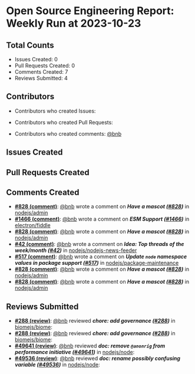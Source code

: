 # Open Source Engineering Report: Weekly Run at 2023-10-23

## Total Counts

* Issues Created: 0
* Pull Requests Created: 0
* Comments Created: 7
* Reviews Submitted: 4

## Contributors

* Contributors who created Issues: 

* Contributors who created Pull Requests: 

* Contributors who created comments: [@bnb](https://github.com/bnb)

## Issues Created



## Pull Requests Created



## Comments Created

* **[#828 (comment)](https://github.com/nodejs/admin/issues/828#issuecomment-1734217891)**: [@bnb](https://github.com/bnb) wrote a comment on _**Have a mascot ([#828](https://github.com/nodejs/admin/issues/828))**_ in [nodejs/admin](https://github.com/nodejs/admin)
* **[#1466 (comment)](https://github.com/electron/fiddle/issues/1466#issuecomment-1733968170)**: [@bnb](https://github.com/bnb) wrote a comment on _**ESM Support ([#1466](https://github.com/electron/fiddle/issues/1466))**_ in [electron/fiddle](https://github.com/electron/fiddle)
* **[#828 (comment)](https://github.com/nodejs/admin/issues/828#issuecomment-1732350375)**: [@bnb](https://github.com/bnb) wrote a comment on _**Have a mascot ([#828](https://github.com/nodejs/admin/issues/828))**_ in [nodejs/admin](https://github.com/nodejs/admin)
* **[#42 (comment)](https://github.com/nodejs/nodejs-news-feeder/issues/42#issuecomment-1723145266)**: [@bnb](https://github.com/bnb) wrote a comment on _**Idea: Top threads of the week/month ([#42](https://github.com/nodejs/nodejs-news-feeder/issues/42))**_ in [nodejs/nodejs-news-feeder](https://github.com/nodejs/nodejs-news-feeder)
* **[#517 (comment)](https://github.com/nodejs/package-maintenance/issues/517#issuecomment-1723098330)**: [@bnb](https://github.com/bnb) wrote a comment on _**Update `node` namespace values in package support ([#517](https://github.com/nodejs/package-maintenance/issues/517))**_ in [nodejs/package-maintenance](https://github.com/nodejs/package-maintenance)
* **[#828 (comment)](https://github.com/nodejs/admin/issues/828#issuecomment-1721609513)**: [@bnb](https://github.com/bnb) wrote a comment on _**Have a mascot ([#828](https://github.com/nodejs/admin/issues/828))**_ in [nodejs/admin](https://github.com/nodejs/admin)
* **[#828 (comment)](https://github.com/nodejs/admin/issues/828#issuecomment-1721608901)**: [@bnb](https://github.com/bnb) wrote a comment on _**Have a mascot ([#828](https://github.com/nodejs/admin/issues/828))**_ in [nodejs/admin](https://github.com/nodejs/admin)

## Reviews Submitted

* **[#288 (review)](https://github.com/biomejs/biome/pull/288#pullrequestreview-1629274119)**: [@bnb](https://github.com/bnb) reviewed _**chore: add governance ([#288](https://github.com/biomejs/biome/pull/288))**_ in [biomejs/biome](https://github.com/biomejs/biome): 
* **[#288 (review)](https://github.com/biomejs/biome/pull/288#pullrequestreview-1629274119)**: [@bnb](https://github.com/bnb) reviewed _**chore: add governance ([#288](https://github.com/biomejs/biome/pull/288))**_ in [biomejs/biome](https://github.com/biomejs/biome): 
* **[#49641 (review)](https://github.com/nodejs/node/pull/49641#pullrequestreview-1625430602)**: [@bnb](https://github.com/bnb) reviewed _**doc: remove `@anonrig` from performance initiative ([#49641](https://github.com/nodejs/node/pull/49641))**_ in [nodejs/node](https://github.com/nodejs/node): 
* **[#49536 (review)](https://github.com/nodejs/node/pull/49536#pullrequestreview-1615729819)**: [@bnb](https://github.com/bnb) reviewed _**doc: rename possibly confusing variable ([#49536](https://github.com/nodejs/node/pull/49536))**_ in [nodejs/node](https://github.com/nodejs/node): 